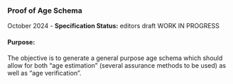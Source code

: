 ### Proof of Age Schema

October 2024 - **Specification Status:** editors draft WORK IN PROGRESS

#### Purpose: 
The objective is to generate a general purpose age schema which should allow for both “age estimation” (several assurance methods to be used) as well as “age verification”.

